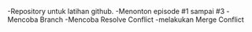 -Repository untuk latihan github.
-Menonton episode #1 sampai #3
-Mencoba Branch
-Mencoba Resolve Conflict
-melakukan Merge Conflict


